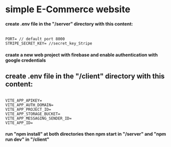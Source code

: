 # simple E-Commerce website

#### create .env file in the "/server" directory with this content:
<code>
PORT= // default port 8000
STRIPE_SECRET_KEY= //secret_key_Stripe
</code>

#### craate a new web project with firebase and enable authentication with google credentials
## create .env file in the "/client" directory with this content:

<code>
VITE_APP_APIKEY=
VITE_APP_AUTH_DOMAIN=
VITE_APP_PROJECT_ID=
VITE_APP_STORAGE_BUCKET=
VITE_APP_MESSAGING_SENDER_ID=
VITE_APP_ID=
</code>

#### run "npm install" at both directories then npm start in "/server" and "npm run dev" in "/client"
